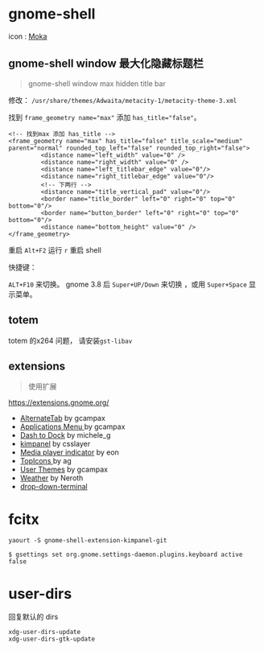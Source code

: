 # gnome-shell

icon : [Moka](http://snwh.org/moka-icon-theme/#download)

## gnome-shell window 最大化隐藏标题栏

> gnome-shell window max hidden title bar

修改： `/usr/share/themes/Adwaita/metacity-1/metacity-theme-3.xml`

找到 `frame_geometry name="max"` 添加 `has_title="false"`。

	<!-- 找到max 添加 has_title -->
	<frame_geometry name="max" has_title="false" title_scale="medium" parent="normal" rounded_top_left="false" rounded_top_right="false">
	         <distance name="left_width" value="0" />
	         <distance name="right_width" value="0" />
	         <distance name="left_titlebar_edge" value="0"/>
	         <distance name="right_titlebar_edge" value="0"/>
	         <!-- 下两行 -->
	         <distance name="title_vertical_pad" value="0"/>
	         <border name="title_border" left="0" right="0" top="0" bottom="0"/>
	         <border name="button_border" left="0" right="0" top="0" bottom="0"/>
	         <distance name="bottom_height" value="0" />
	</frame_geometry>


重启 `Alt+F2` 运行 `r` 重启 shell

快捷键：

`ALT+F10` 来切换。 gnome 3.8 后 `Super+UP/Down` 来切换 ，或用 `Super+Space` 显示菜单。

## totem 

totem 的x264 问题， 请安装`gst-libav`

## extensions

> 使用扩展

<https://extensions.gnome.org/>

* [AlternateTab](https://extensions.gnome.org/extension/15/alternatetab/)  by gcampax
* [Applications Menu ](https://extensions.gnome.org/extension/6/applications-menu/) by gcampax
* [Dash to Dock](https://extensions.gnome.org/extension/307/dash-to-dock/)  by michele_g
* [kimpanel](https://extensions.gnome.org/extension/261/kimpanel/)  by csslayer
* [Media player indicator](https://extensions.gnome.org/extension/55/media-player-indicator/)  by eon
* [TopIcons ](https://extensions.gnome.org/extension/495/topicons/) by ag
* [User Themes](https://extensions.gnome.org/extension/19/user-themes/)  by gcampax
* [Weather](https://extensions.gnome.org/extension/613/weather/)  by Neroth
* [drop-down-terminal](https://extensions.gnome.org/extension/442/drop-down-terminal/)

# fcitx

    yaourt -S gnome-shell-extension-kimpanel-git 

    $ gsettings set org.gnome.settings-daemon.plugins.keyboard active false

# user-dirs

回复默认的 dirs

	xdg-user-dirs-update
	xdg-user-dirs-gtk-update
